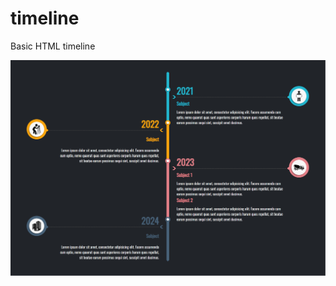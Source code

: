# timeline
Basic HTML timeline

![HTML Timeline](https://raw.githubusercontent.com/nima-shokri/timeline/master/assets/img/html-timeline.png?v=1)

